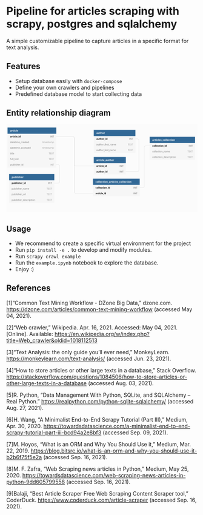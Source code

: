 # Pipeline for articles scraping with scrapy, postgres and sqlalchemy
A simple customizable pipeline to capture articles in a specific format for text analysis. 

## Features
- Setup database easily with `docker-compose` 
- Define your own crawlers and pipelines
- Predefined database model to start collecting data


## Entity relationship diagram
![](./docs/img/DB_diagram.png)

## Usage
- We recommend to create a specific virtual environment for the project
- Run `pip install -e .` to develop and modify modules.
- Run `scrapy crawl example`
- Run the `example.ipynb` notebook to explore the database.
- Enjoy :)

## References
[1]“Common Text Mining Workflow - DZone Big Data,” dzone.com. https://dzone.com/articles/common-text-mining-workflow (accessed May 04, 2021).

[2]“Web crawler,” Wikipedia. Apr. 16, 2021. Accessed: May 04, 2021. [Online]. Available: https://en.wikipedia.org/w/index.php?title=Web_crawler&oldid=1018112513

[3]“Text Analysis: the only guide you’ll ever need,” MonkeyLearn. https://monkeylearn.com/text-analysis/ (accessed Jun. 23, 2021).

[4]“How to store articles or other large texts in a database,” Stack Overflow. https://stackoverflow.com/questions/1084506/how-to-store-articles-or-other-large-texts-in-a-database (accessed Aug. 03, 2021).

[5]R. Python, “Data Management With Python, SQLite, and SQLAlchemy – Real Python.” https://realpython.com/python-sqlite-sqlalchemy/ (accessed Aug. 27, 2021).

[6]H. Wang, “A Minimalist End-to-End Scrapy Tutorial (Part III),” Medium, Apr. 30, 2020. https://towardsdatascience.com/a-minimalist-end-to-end-scrapy-tutorial-part-iii-bcd94a2e8bf3 (accessed Sep. 09, 2021).

[7]M. Hoyos, “What is an ORM and Why You Should Use it,” Medium, Mar. 22, 2019. https://blog.bitsrc.io/what-is-an-orm-and-why-you-should-use-it-b2b6f75f5e2a (accessed Sep. 16, 2021).

[8]M. F. Zafra, “Web Scraping news articles in Python,” Medium, May 25, 2020. https://towardsdatascience.com/web-scraping-news-articles-in-python-9dd605799558 (accessed Sep. 16, 2021).

[9]Balaji, “Best Article Scraper Free Web Scraping Content Scraper tool,” CoderDuck. https://www.coderduck.com/article-scraper (accessed Sep. 16, 2021).



